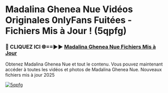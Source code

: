 # Madalina Ghenea Nue Vidéos Originales 0nlyFans Fuitées - Fichiers Mis à Jour ! (5qpfg)

<h3>🔴 CLIQUEZ ICI 🌐==►► <a href="https://tinyurl.com/2pmr4ezf" rel="nofollow">Madalina Ghenea Nue Fichiers Mis à Jour</a></h3>

Obtenez Madalina Ghenea Nue et tout le contenu. Vous pouvez maintenant accéder à toutes les vidéos et photos de Madalina Ghenea Nue. Nouveaux fichiers mis à jour 2025

[![5qpfg](https://i.imgur.com/6SNvagu.gif)](https://tinyurl.com/2pmr4ezf)
